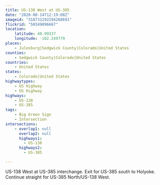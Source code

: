 ```yaml
---
title: US-138 West at US-385
date: "2020-08-14T12:19:08Z"
imageid: "318731292294268691"
flickrid: "50349096667"
location:
    latitude: 40.99337
    longitude: -102.249779
places:
    - Julesburg|Sedgwick County|Colorado|United States
counties:
    - Sedgwick County|Colorado|United States
countries:
    - United States
states:
    - Colorado|United States
highwaytypes:
    - US Highway
    - US Highway
highways:
    - US-138
    - US-385
tags:
    - Big Green Sign
    - Intersection
intersections:
    - overlap1: null
      overlap2: null
      highways1:
        - US-138
      highways2:
        - US-385

---
```

US-138 West at US-385 interchange.  Exit for US-385 south to Holyoke.  Continue straight for US-385 North/US-138 West.